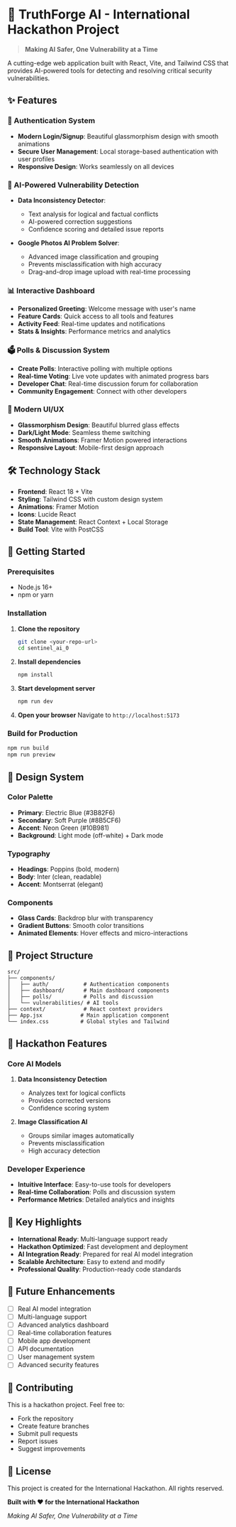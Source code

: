 # 🚀 TruthForge AI - International Hackathon Project

> **Making AI Safer, One Vulnerability at a Time**

A cutting-edge web application built with React, Vite, and Tailwind CSS that provides AI-powered tools for detecting and resolving critical security vulnerabilities.

## ✨ Features

### 🔐 Authentication System
- **Modern Login/Signup**: Beautiful glassmorphism design with smooth animations
- **Secure User Management**: Local storage-based authentication with user profiles
- **Responsive Design**: Works seamlessly on all devices

### 🎯 AI-Powered Vulnerability Detection
- **Data Inconsistency Detector**: 
  - Text analysis for logical and factual conflicts
  - AI-powered correction suggestions
  - Confidence scoring and detailed issue reports
  
- **Google Photos AI Problem Solver**:
  - Advanced image classification and grouping
  - Prevents misclassification with high accuracy
  - Drag-and-drop image upload with real-time processing

### 📊 Interactive Dashboard
- **Personalized Greeting**: Welcome message with user's name
- **Feature Cards**: Quick access to all tools and features
- **Activity Feed**: Real-time updates and notifications
- **Stats & Insights**: Performance metrics and analytics

### 🗳️ Polls & Discussion System
- **Create Polls**: Interactive polling with multiple options
- **Real-time Voting**: Live vote updates with animated progress bars
- **Developer Chat**: Real-time discussion forum for collaboration
- **Community Engagement**: Connect with other developers

### 🎨 Modern UI/UX
- **Glassmorphism Design**: Beautiful blurred glass effects
- **Dark/Light Mode**: Seamless theme switching
- **Smooth Animations**: Framer Motion powered interactions
- **Responsive Layout**: Mobile-first design approach

## 🛠️ Technology Stack

- **Frontend**: React 18 + Vite
- **Styling**: Tailwind CSS with custom design system
- **Animations**: Framer Motion
- **Icons**: Lucide React
- **State Management**: React Context + Local Storage
- **Build Tool**: Vite with PostCSS

## 🚀 Getting Started

### Prerequisites
- Node.js 16+ 
- npm or yarn

### Installation

1. **Clone the repository**
   ```bash
   git clone <your-repo-url>
   cd sentinel_ai_0
   ```

2. **Install dependencies**
   ```bash
   npm install
   ```

3. **Start development server**
   ```bash
   npm run dev
   ```

4. **Open your browser**
   Navigate to `http://localhost:5173`

### Build for Production

```bash
npm run build
npm run preview
```

## 🎨 Design System

### Color Palette
- **Primary**: Electric Blue (#3B82F6)
- **Secondary**: Soft Purple (#8B5CF6) 
- **Accent**: Neon Green (#10B981)
- **Background**: Light mode (off-white) + Dark mode

### Typography
- **Headings**: Poppins (bold, modern)
- **Body**: Inter (clean, readable)
- **Accent**: Montserrat (elegant)

### Components
- **Glass Cards**: Backdrop blur with transparency
- **Gradient Buttons**: Smooth color transitions
- **Animated Elements**: Hover effects and micro-interactions

## 🔧 Project Structure

```
src/
├── components/
│   ├── auth/           # Authentication components
│   ├── dashboard/      # Main dashboard components
│   ├── polls/          # Polls and discussion
│   └── vulnerabilities/ # AI tools
├── context/            # React context providers
├── App.jsx            # Main application component
└── index.css          # Global styles and Tailwind
```

## 🎯 Hackathon Features

### Core AI Models
1. **Data Inconsistency Detection**
   - Analyzes text for logical conflicts
   - Provides corrected versions
   - Confidence scoring system

2. **Image Classification AI**
   - Groups similar images automatically
   - Prevents misclassification
   - High accuracy detection

### Developer Experience
- **Intuitive Interface**: Easy-to-use tools for developers
- **Real-time Collaboration**: Polls and discussion system
- **Performance Metrics**: Detailed analytics and insights

## 🌟 Key Highlights

- **International Ready**: Multi-language support ready
- **Hackathon Optimized**: Fast development and deployment
- **AI Integration Ready**: Prepared for real AI model integration
- **Scalable Architecture**: Easy to extend and modify
- **Professional Quality**: Production-ready code standards

## 🚀 Future Enhancements

- [ ] Real AI model integration
- [ ] Multi-language support
- [ ] Advanced analytics dashboard
- [ ] Real-time collaboration features
- [ ] Mobile app development
- [ ] API documentation
- [ ] User management system
- [ ] Advanced security features

## 🤝 Contributing

This is a hackathon project. Feel free to:
- Fork the repository
- Create feature branches
- Submit pull requests
- Report issues
- Suggest improvements

## 📄 License

This project is created for the International Hackathon. All rights reserved.



**Built with ❤️ for the International Hackathon**

*Making AI Safer, One Vulnerability at a Time*
